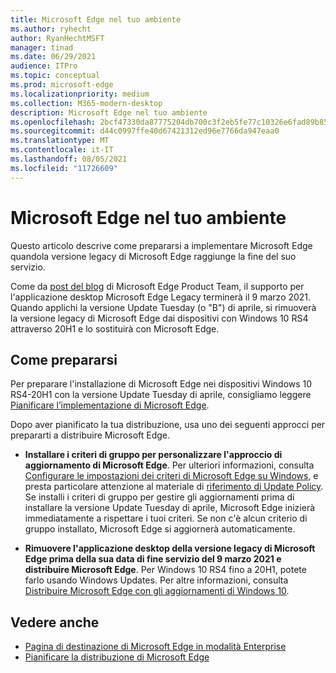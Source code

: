 ```yaml
---
title: Microsoft Edge nel tuo ambiente
ms.author: ryhecht
author: RyanHechtMSFT
manager: tinad
ms.date: 06/29/2021
audience: ITPro
ms.topic: conceptual
ms.prod: microsoft-edge
ms.localizationpriority: medium
ms.collection: M365-modern-desktop
description: Microsoft Edge nel tuo ambiente
ms.openlocfilehash: 2bcf47330da87775204db700c3f2eb5fe77c10326e6fad89b85ddf546a3002c7
ms.sourcegitcommit: d44c0997ffe40d67421312ed96e7766da947eaa0
ms.translationtype: MT
ms.contentlocale: it-IT
ms.lasthandoff: 08/05/2021
ms.locfileid: "11726609"
---
```

# <a name="microsoft-edge-in-your-environment"></a>Microsoft Edge nel tuo ambiente

Questo articolo descrive come prepararsi a implementare Microsoft Edge quandola versione legacy di Microsoft Edge raggiunge la fine del suo servizio.

Come da [post del blog](https://aka.ms/EdgeLegacyEOS) di Microsoft Edge Product Team, il supporto per l'applicazione desktop Microsoft Edge Legacy terminerà il 9 marzo 2021. Quando applichi la versione Update Tuesday (o "B") di aprile, si rimuoverà la versione legacy di Microsoft Edge dai dispositivi con Windows 10 RS4 attraverso 20H1 e lo sostituirà con Microsoft Edge.

## <a name="how-to-prepare"></a>Come prepararsi

Per preparare l'installazione di Microsoft Edge nei dispositivi Windows 10 RS4-20H1 con la versione Update Tuesday di aprile, consigliamo leggere [Pianificare l’implementazione di Microsoft Edge](deploy-edge-plan-deployment.md).

Dopo aver pianificato la tua distribuzione, usa uno dei seguenti approcci per prepararti a distribuire Microsoft Edge.

- **Installare i criteri di gruppo per personalizzare l'approccio di aggiornamento di Microsoft Edge**. Per ulteriori informazioni, consulta [Configurare le impostazioni dei criteri di Microsoft Edge su Windows](configure-microsoft-edge.md), e presta particolare attenzione al materiale di [riferimento di Update Policy](microsoft-edge-update-policies.md). Se installi i criteri di gruppo per gestire gli aggiornamenti prima di installare la versione Update Tuesday di aprile, Microsoft Edge inizierà immediatamente a rispettare i tuoi criteri. Se non c'è alcun criterio di gruppo installato, Microsoft Edge si aggiornerà automaticamente.

- **Rimuovere l'applicazione desktop della versione legacy di Microsoft Edge prima della sua data di fine servizio del 9 marzo 2021 e distribuire Microsoft Edge**. Per Windows 10 RS4 fino a 20H1, potete farlo usando Windows Updates. Per altre informazioni, consulta [Distribuire Microsoft Edge con gli aggiornamenti di Windows 10](deploy-edge-with-windows-10-updates.md).

## <a name="see-also"></a>Vedere anche

- [Pagina di destinazione di Microsoft Edge in modalità Enterprise](https://aka.ms/EdgeEnterprise)
- [Pianificare la distribuzione di Microsoft Edge](deploy-edge-plan-deployment.md)
